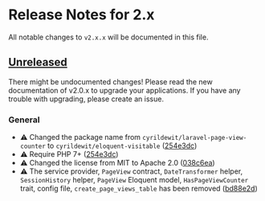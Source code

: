 # Release Notes for 2.x

All notable changes to `v2.x.x` will be documented in this file.

## [Unreleased]

There might be undocumented changes! Please read the new documentation of v2.0.x to upgrade your applications. If you have any trouble with upgrading, please create an issue.

### General

* ⚠️ Changed the package name from `cyrildewit/laravel-page-view-counter` to `cyrildewit/eloquent-visitable` ([254e3dc](https://github.com/cyrildewit/laravel-page-view-counter/commit/254e3dca5162219d0545d253f4782516cd167ca5))
* ⚠️ Require PHP 7+ ([254e3dc](https://github.com/cyrildewit/laravel-page-view-counter/commit/254e3dca5162219d0545d253f4782516cd167ca5))
* ⚠️ Changed the license from MIT to Apache 2.0 ([038c6ea](https://github.com/cyrildewit/laravel-page-view-counter/commit/038c6ea0f0ddaa8b9746f76e909280fda9e06ff9))
* ⚠️ The service provider, `PageView` contract, `DateTransformer` helper, `SessionHistory` helper, `PageView` Eloquent model, `HasPageViewCounter` trait, config file, `create_page_views_table` has been removed ([bd88e2d](https://github.com/cyrildewit/laravel-page-view-counter/commit/bd88e2dc12361df52b55f786ce5f571f21efba84))

[Unreleased]: https://github.com/cyrildewit/laravel-page-visits-counter/compare/v1.0.4...2.0.x
